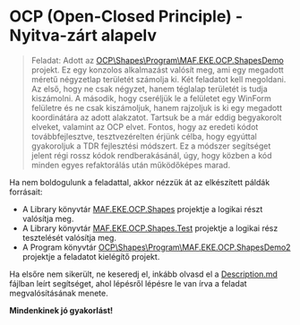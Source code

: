 # OCP (Open-Closed Principle) - Nyitva-zárt alapelv

> Feladat: Adott az [OCP\Shapes\Program\MAF.EKE.OCP.ShapesDemo](https://github.com/malbertHE/EKECodingDodjo/tree/master/Principle/OCP/Shapes/Program/MAF.EKE.OCP.ShapesDemo) projekt. Ez egy konzolos alkalmazást valósít meg, ami egy megadott méretű négyzetlap területét számolja ki. Két feladatot kell megoldani. Az első, hogy ne csak négyzet, hanem téglalap területét is tudja kiszámolni. A második, hogy cseréljük le a felületet egy WinForm felületre és ne csak kiszámoljuk, hanem rajzoljuk is ki egy megadott koordinátára az adott alakzatot. Tartsuk be a már eddig begyakorolt elveket, valamint az OCP elvet. Fontos, hogy az eredeti kódot továbbfejlesztve, tesztvezérelten érjünk célba, hogy egyúttal gyakoroljuk a TDR fejlesztési módszert. Ez a módszer segítséget jelent régi rossz kódok rendberakásánál, úgy, hogy közben a kód minden egyes refaktorálás után működőképes marad.

Ha nem boldogulunk a feladattal, akkor nézzük át az elkészített páldák forrásait:
- A Library könyvtár [MAF.EKE.OCP.Shapes](https://github.com/malbertHE/EKECodingDodjo/tree/master/Principle/OCP/Shapes/Library/MAF.EKE.OCP.Shapes) projektje a logikai részt valósítja meg.
- A Library könyvtár [MAF.EKE.OCP.Shapes.Test](https://github.com/malbertHE/EKECodingDodjo/tree/master/Principle/OCP/Shapes/Library/MAF.EKE.OCP.Shapes.Test) projektje a logikai rész tesztelését valósítja meg.
- A Program könyvtár [OCP\Shapes\Program\MAF.EKE.OCP.ShapesDemo2](https://github.com/malbertHE/EKECodingDodjo/tree/master/Principle/OCP/Shapes/Program/MAF.EKE.OCP.ShapesDemo2) projektje a feladatot kielégítő projekt.

Ha elsőre nem sikerült, ne keseredj el, inkább olvasd el a [Description.md](Docs/Description.md) fájlban leírt segítséget, ahol lépésről lépésre le van írva a feladat megvalósításának menete.

**Mindenkinek jó gyakorlást!**
